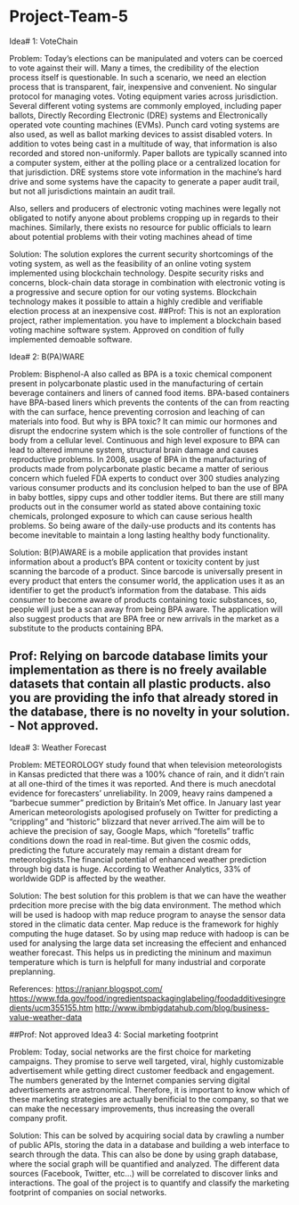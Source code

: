# Project-Team-5

Idea# 1: VoteChain

Problem: 
Today’s elections can be manipulated and voters can be coerced to vote against their will. Many a times, the credibility of the election process itself is questionable. In such a scenario, we need an election process that is transparent, fair, inexpensive and convenient. No singular protocol for managing votes. Voting equipment varies across jurisdiction. Several different voting systems are commonly employed, including paper ballots, Directly Recording Electronic (DRE) systems and Electronically operated vote counting machines (EVMs). Punch card voting systems are also used, as well as ballot marking devices to assist disabled voters. In addition to votes being cast in a multitude of way, that information is also recorded and stored non-uniformly. Paper ballots are typically scanned into a computer system, either at the polling place or a centralized location for that jurisdiction. DRE systems store vote information in the machine’s hard drive and some systems have the capacity to generate a paper audit trail, but not all jurisdictions maintain an audit trail. 

Also, sellers and producers of electronic voting machines were legally not obligated to notify anyone about problems cropping up in regards to their machines. Similarly, there exists no resource for public officials to learn about potential problems with their voting machines ahead of time

Solution:
The solution explores the current security shortcomings of the voting system, as well as the feasibility of an online voting system implemented using blockchain technology. Despite security risks and concerns, block-chain data storage in combination with electronic voting is a progressive and secure option for our voting systems. Blockchain technology makes it possible to attain a highly credible and verifiable election process at an inexpensive cost.
##Prof: This is not an exploration project, rather implementation. you have to implement a blockchain based voting machine software system. Approved on condition of fully implemented demoable software. 

Idea# 2: B(PA)WARE

Problem:
Bisphenol-A also called as BPA is a toxic chemical component present in polycarbonate plastic used in the manufacturing of certain beverage containers and liners of canned food items. BPA-based containers have BPA-based liners which prevents the contents of the can from reacting with the can surface, hence preventing corrosion and leaching of can materials into food. But why is BPA toxic? It can mimic our hormones and disrupt the endocrine system which is the sole controller of functions of the body from a cellular level. Continuous and high level exposure to BPA can lead to altered immune system, structural brain damage and causes reproductive problems. In 2008, usage of BPA in the manufacturing of products made from polycarbonate plastic became a matter of serious concern which fueled FDA experts to conduct over 300 studies analyzing various consumer products and its conclusion helped to ban the use of BPA in baby bottles, sippy cups and other toddler items. But there are still many products out in the consumer world as stated above containing toxic chemicals, prolonged exposure to which can cause serious health problems. So being aware of the daily-use products and its contents has become inevitable to maintain a long lasting healthy body functionality.

Solution:
B(P)AWARE is a mobile application that provides instant information about a product’s BPA content or toxicity content by just scanning the barcode of a product. Since barcode is universally present in every product that enters the consumer world, the application uses it as an identifier to get the product’s information from the database. This aids consumer to become aware of products containing toxic substances, so, people will just be a scan away from being BPA aware. The application will also suggest products that are BPA free or new arrivals in the market as a substitute to the products containing BPA.
## Prof: Relying on barcode database limits your implementation as there is no freely available datasets that contain all plastic products. also you are providing the info that already stored in the database, there is no novelty in your solution. - Not approved. 

Idea# 3: Weather Forecast

Problem:
METEOROLOGY study found that when television meteorologists in Kansas predicted that there was a 100% chance of rain, and it didn’t rain at all one-third of the times it was reported. And there is much anecdotal evidence for forecasters’ unreliability. In 2009, heavy rains dampened a “barbecue summer” prediction by Britain’s Met office. In January last year American meteorologists apologised profusely on Twitter for predicting a “crippling” and “historic” blizzard that never arrived.The aim will be to achieve the precision of say, Google Maps, which “foretells” traffic conditions down the road in real-time. But given the cosmic odds, predicting the future accurately may remain a distant dream for meteorologists.The financial potential of enhanced weather prediction through big data is huge. According to Weather Analytics, 33% of worldwide GDP is affected by the weather. 

Solution:
The best solution for this problem is that we can have the weather prdecition more precise with the big data environment. The method which will be used is hadoop with map reduce program to anayse the sensor data stored in the climatic data center. Map reduce is the framework for highly computing the huge dataset. So by using map reduce with hadoop is can be used for analysing the large data set increasing the effecient  and enhanced weather forecast. This helps us in predicting the mininum and maximun temperature which is turn is helpfull for many industrial and corporate preplanning.

References: 
https://ranjanr.blogspot.com/
https://www.fda.gov/food/ingredientspackaginglabeling/foodadditivesingredients/ucm355155.htm
http://www.ibmbigdatahub.com/blog/business-value-weather-data

##Prof: Not approved
Idea3 4: Social marketing footprint

Problem:
Today, social networks are the first choice for marketing campaigns. They promise to serve well targeted, viral, highly customizable advertisement while getting direct customer feedback and engagement. The numbers generated by the Internet companies serving digital advertisements are astronomical. Therefore, it is important to know which of these marketing strategies are actually benificial to the company, so that we can make the necessary improvements, thus increasing the overall company profit.

Solution:
This can be solved by acquiring social data by crawling a number of public APIs, storing the data in a database and building a web interface to search through the data. This can also be done by using graph database, where the social graph will be quantified and analyzed. The different data sources (Facebook, Twitter, etc…) will be correlated to discover links and interactions. The goal of the project is to quantify and classify the marketing footprint of companies on social networks.
